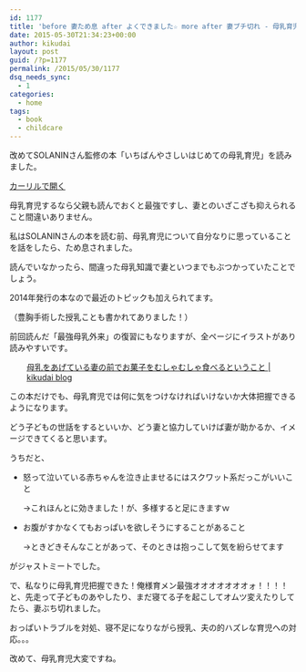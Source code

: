 ```yaml
---
id: 1177
title: 'before 妻ため息 after よくできました☆ more after 妻ブチ切れ - 母乳育児'
date: 2015-05-30T21:34:23+00:00
author: kikudai
layout: post
guid: /?p=1177
permalink: /2015/05/30/1177
dsq_needs_sync:
  - 1
categories:
  - home
tags:
  - book
  - childcare
---
```

改めてSOLANINさん監修の本「いちばんやさしいはじめての母乳育児」を読みました。

<a class="calil-widget" href="http://calil.jp/book/4415317286" data-widget-isbn="4415317286" data-widget-appkey="58f03cb403271b112a914da4ea971431" data-widget-width="100%" data-widget-associateid="kikudai-22" data-widget-image="true" data-widget-title="いちばんやさしいはじめての母乳育児 (はじめてBOOKS petit)" data-widget-author="SOLANIN">カーリルで開く</a>

母乳育児するなら父親も読んでおくと最強ですし、妻とのいざこざも抑えられること間違いありません。
  
<!--more-->

私はSOLANINさんの本を読む前、母乳育児について自分なりに思っていることを話をしたら、ため息されました。
  
読んでいなかったら、間違った母乳知識で妻といつまでもぶつかっていたことでしょう。

2014年発行の本なので最近のトピックも加えられてます。
  
（豊胸手術した授乳ことも書かれてありました！）

前回読んだ「最強母乳外来」の復習にもなりますが、全ページにイラストがあり読みやすいです。

<p style="padding-left: 30px;">
  <a href="/2015/05/22/1135" target="_blank">母乳をあげている妻の前でお菓子をむしゃむしゃ食べるということ | kikudai blog</a>
</p>

この本だけでも、母乳育児では何に気をつけなければいけないか大体把握できるようになります。

どう子どもの世話をするといいか、どう妻と協力していけば妻が助かるか、イメージできてくると思います。

うちだと、

  * 怒って泣いている赤ちゃんを泣き止ませるにはスクワット系だっこがいいこと
  
    →これほんとに効きました！が、多様すると足にきますｗ
  * お腹がすかなくてもおっぱいを欲しそうにすることがあること
  
    →ときどきそんなことがあって、そのときは抱っこして気を紛らせてます

がジャストミートでした。

で、私なりに母乳育児把握できた！俺様育メン最強オオオオオオオォ！！！！と、先走って子どものあやしたり、まだ寝てる子を起こしてオムツ変えたりしてたら、妻ぶち切れました。

おっぱいトラブルを対処、寝不足になりながら授乳、夫の的ハズレな育児への対応。。。

改めて、母乳育児大変ですね。